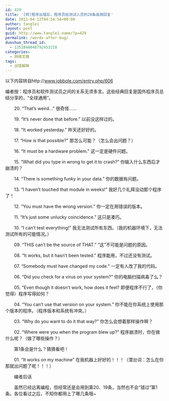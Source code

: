```yaml
---
id: 429
title: '[转]程序出错后，程序员给测试人员的20条高频回复'
date: 2011-04-12T04:54:54+00:00
author: tanglei
layout: post
guid: http://www.tanglei.name/?p=429
permalink: /words-after-bug/
duoshuo_thread_id:
  - 1351844048792453218
categories:
  - 网络文摘
tags:
  - 出错解释
---
```

以下内容转自http://www.jobbole.com/entry.php/606

编者按：程序员和软件测试员之间的关系无须多言。这些经典回复是国外程序员总结分享的，“全球通用”。

　　20. &#8220;That’s weird…&#8221; 很奇怪……
  
　　19. &#8220;It’s never done that before.&#8221; 以前没这样过的。
  
　　18. &#8220;It worked yesterday.&#8221; 昨天还好好的。
  
　　17. &#8220;How is that possible?&#8221; 那怎么可能？（怎么会出问题？）
  
　　16. &#8220;It must be a hardware problem.&#8221; 这一定是硬件问题。

　　15. &#8220;What did you type in wrong to get it to crash?&#8221; 你输入什么东西后才崩溃的？
  
　　14. &#8220;There is something funky in your data.&#8221; 你的数据有问题。
  
　　13. &#8220;I haven’t touched that module in weeks!&#8221; 我好几个礼拜没动那个程序了！
  
　　12. &#8220;You must have the wrong version.&#8221; 你一定在用错误的版本。
  
　　11. &#8220;It’s just some unlucky coincidence.&#8221; 这只是凑巧。

　　10. &#8220;I can’t test everything!&#8221; 我无法测试所有东西。（我的机器环境下，无法测试所有的可能情况。）
  
　　09. &#8220;THIS can’t be the source of THAT.&#8221; “这”不可能是问题的原因。
  
　　08. &#8220;It works, but it hasn’t been tested.&#8221; 程序能用，不过还没有测试。
  
　　07. &#8220;Somebody must have changed my code.&#8221; 一定有人改了我的代码。
  
　　06. &#8220;Did you check for a virus on your system?&#8221; 你的电脑扫描病毒了么？

　　05. &#8220;Even though it doesn’t work, how does it feel? 即便程序不行了，（你觉得）程序写得如何？
  
　　04. &#8220;You can’t use that version on your system.&#8221; 你不能在你系统上使用那个版本的程序。（程序版本和系统有冲突。）
  
　　03. &#8220;Why do you want to do it that way?&#8221; 你怎么会想着那样操作啊？
  
　　02. &#8220;Where were you when the program blew up?&#8221; 程序崩溃时，你在做什么呢？（做了哪些操作？）

　　第1条会是什么？猜猜看吧！

　　01. &#8220;It works on my machine&#8221; 在我机器上好好的！！！（潜台词：怎么在你那就出问题了呢！！！）

　　编者后话

　　虽然已经远离编程，但经常还是会用到第20、19条，当然也不会“错过”第1条。各位看过之后，不知你都用上了哪几条哦~